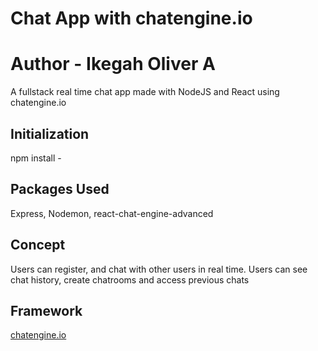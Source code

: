 # Chat App with chatengine.io

# Author - Ikegah Oliver A 

A fullstack real time chat app made with NodeJS and React using chatengine.io

## Initialization

npm install -

## Packages Used

Express, Nodemon, react-chat-engine-advanced

## Concept

Users can register, and chat with other users in real time. Users can see chat history, create chatrooms and access previous chats

## Framework

[chatengine.io](https://chatengine.io/)